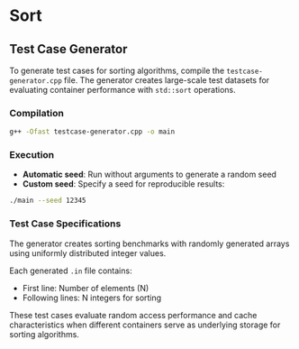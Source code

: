 # Sort

## Test Case Generator

To generate test cases for sorting algorithms, compile the `testcase-generator.cpp` file. The generator creates large-scale test datasets for evaluating container performance with `std::sort` operations.

### Compilation

```sh
g++ -Ofast testcase-generator.cpp -o main
```

### Execution

- **Automatic seed**: Run without arguments to generate a random seed
- **Custom seed**: Specify a seed for reproducible results:

```sh
./main --seed 12345
```

### Test Case Specifications

The generator creates sorting benchmarks with randomly generated arrays using uniformly distributed integer values.

Each generated `.in` file contains:
- First line: Number of elements (N)
- Following lines: N integers for sorting

These test cases evaluate random access performance and cache characteristics when different containers serve as underlying storage for sorting algorithms.